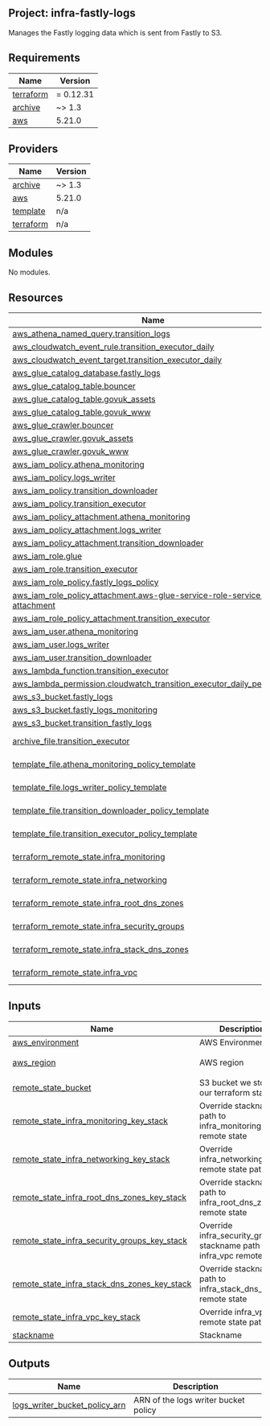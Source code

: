 ## Project: infra-fastly-logs

Manages the Fastly logging data which is sent from Fastly to S3.

## Requirements

| Name | Version |
|------|---------|
| <a name="requirement_terraform"></a> [terraform](#requirement\_terraform) | = 0.12.31 |
| <a name="requirement_archive"></a> [archive](#requirement\_archive) | ~> 1.3 |
| <a name="requirement_aws"></a> [aws](#requirement\_aws) | 5.21.0 |

## Providers

| Name | Version |
|------|---------|
| <a name="provider_archive"></a> [archive](#provider\_archive) | ~> 1.3 |
| <a name="provider_aws"></a> [aws](#provider\_aws) | 5.21.0 |
| <a name="provider_template"></a> [template](#provider\_template) | n/a |
| <a name="provider_terraform"></a> [terraform](#provider\_terraform) | n/a |

## Modules

No modules.

## Resources

| Name | Type |
|------|------|
| [aws_athena_named_query.transition_logs](https://registry.terraform.io/providers/hashicorp/aws/5.21.0/docs/resources/athena_named_query) | resource |
| [aws_cloudwatch_event_rule.transition_executor_daily](https://registry.terraform.io/providers/hashicorp/aws/5.21.0/docs/resources/cloudwatch_event_rule) | resource |
| [aws_cloudwatch_event_target.transition_executor_daily](https://registry.terraform.io/providers/hashicorp/aws/5.21.0/docs/resources/cloudwatch_event_target) | resource |
| [aws_glue_catalog_database.fastly_logs](https://registry.terraform.io/providers/hashicorp/aws/5.21.0/docs/resources/glue_catalog_database) | resource |
| [aws_glue_catalog_table.bouncer](https://registry.terraform.io/providers/hashicorp/aws/5.21.0/docs/resources/glue_catalog_table) | resource |
| [aws_glue_catalog_table.govuk_assets](https://registry.terraform.io/providers/hashicorp/aws/5.21.0/docs/resources/glue_catalog_table) | resource |
| [aws_glue_catalog_table.govuk_www](https://registry.terraform.io/providers/hashicorp/aws/5.21.0/docs/resources/glue_catalog_table) | resource |
| [aws_glue_crawler.bouncer](https://registry.terraform.io/providers/hashicorp/aws/5.21.0/docs/resources/glue_crawler) | resource |
| [aws_glue_crawler.govuk_assets](https://registry.terraform.io/providers/hashicorp/aws/5.21.0/docs/resources/glue_crawler) | resource |
| [aws_glue_crawler.govuk_www](https://registry.terraform.io/providers/hashicorp/aws/5.21.0/docs/resources/glue_crawler) | resource |
| [aws_iam_policy.athena_monitoring](https://registry.terraform.io/providers/hashicorp/aws/5.21.0/docs/resources/iam_policy) | resource |
| [aws_iam_policy.logs_writer](https://registry.terraform.io/providers/hashicorp/aws/5.21.0/docs/resources/iam_policy) | resource |
| [aws_iam_policy.transition_downloader](https://registry.terraform.io/providers/hashicorp/aws/5.21.0/docs/resources/iam_policy) | resource |
| [aws_iam_policy.transition_executor](https://registry.terraform.io/providers/hashicorp/aws/5.21.0/docs/resources/iam_policy) | resource |
| [aws_iam_policy_attachment.athena_monitoring](https://registry.terraform.io/providers/hashicorp/aws/5.21.0/docs/resources/iam_policy_attachment) | resource |
| [aws_iam_policy_attachment.logs_writer](https://registry.terraform.io/providers/hashicorp/aws/5.21.0/docs/resources/iam_policy_attachment) | resource |
| [aws_iam_policy_attachment.transition_downloader](https://registry.terraform.io/providers/hashicorp/aws/5.21.0/docs/resources/iam_policy_attachment) | resource |
| [aws_iam_role.glue](https://registry.terraform.io/providers/hashicorp/aws/5.21.0/docs/resources/iam_role) | resource |
| [aws_iam_role.transition_executor](https://registry.terraform.io/providers/hashicorp/aws/5.21.0/docs/resources/iam_role) | resource |
| [aws_iam_role_policy.fastly_logs_policy](https://registry.terraform.io/providers/hashicorp/aws/5.21.0/docs/resources/iam_role_policy) | resource |
| [aws_iam_role_policy_attachment.aws-glue-service-role-service-attachment](https://registry.terraform.io/providers/hashicorp/aws/5.21.0/docs/resources/iam_role_policy_attachment) | resource |
| [aws_iam_role_policy_attachment.transition_executor](https://registry.terraform.io/providers/hashicorp/aws/5.21.0/docs/resources/iam_role_policy_attachment) | resource |
| [aws_iam_user.athena_monitoring](https://registry.terraform.io/providers/hashicorp/aws/5.21.0/docs/resources/iam_user) | resource |
| [aws_iam_user.logs_writer](https://registry.terraform.io/providers/hashicorp/aws/5.21.0/docs/resources/iam_user) | resource |
| [aws_iam_user.transition_downloader](https://registry.terraform.io/providers/hashicorp/aws/5.21.0/docs/resources/iam_user) | resource |
| [aws_lambda_function.transition_executor](https://registry.terraform.io/providers/hashicorp/aws/5.21.0/docs/resources/lambda_function) | resource |
| [aws_lambda_permission.cloudwatch_transition_executor_daily_permission](https://registry.terraform.io/providers/hashicorp/aws/5.21.0/docs/resources/lambda_permission) | resource |
| [aws_s3_bucket.fastly_logs](https://registry.terraform.io/providers/hashicorp/aws/5.21.0/docs/resources/s3_bucket) | resource |
| [aws_s3_bucket.fastly_logs_monitoring](https://registry.terraform.io/providers/hashicorp/aws/5.21.0/docs/resources/s3_bucket) | resource |
| [aws_s3_bucket.transition_fastly_logs](https://registry.terraform.io/providers/hashicorp/aws/5.21.0/docs/resources/s3_bucket) | resource |
| [archive_file.transition_executor](https://registry.terraform.io/providers/hashicorp/archive/latest/docs/data-sources/file) | data source |
| [template_file.athena_monitoring_policy_template](https://registry.terraform.io/providers/hashicorp/template/latest/docs/data-sources/file) | data source |
| [template_file.logs_writer_policy_template](https://registry.terraform.io/providers/hashicorp/template/latest/docs/data-sources/file) | data source |
| [template_file.transition_downloader_policy_template](https://registry.terraform.io/providers/hashicorp/template/latest/docs/data-sources/file) | data source |
| [template_file.transition_executor_policy_template](https://registry.terraform.io/providers/hashicorp/template/latest/docs/data-sources/file) | data source |
| [terraform_remote_state.infra_monitoring](https://registry.terraform.io/providers/hashicorp/terraform/latest/docs/data-sources/remote_state) | data source |
| [terraform_remote_state.infra_networking](https://registry.terraform.io/providers/hashicorp/terraform/latest/docs/data-sources/remote_state) | data source |
| [terraform_remote_state.infra_root_dns_zones](https://registry.terraform.io/providers/hashicorp/terraform/latest/docs/data-sources/remote_state) | data source |
| [terraform_remote_state.infra_security_groups](https://registry.terraform.io/providers/hashicorp/terraform/latest/docs/data-sources/remote_state) | data source |
| [terraform_remote_state.infra_stack_dns_zones](https://registry.terraform.io/providers/hashicorp/terraform/latest/docs/data-sources/remote_state) | data source |
| [terraform_remote_state.infra_vpc](https://registry.terraform.io/providers/hashicorp/terraform/latest/docs/data-sources/remote_state) | data source |

## Inputs

| Name | Description | Type | Default | Required |
|------|-------------|------|---------|:--------:|
| <a name="input_aws_environment"></a> [aws\_environment](#input\_aws\_environment) | AWS Environment | `string` | n/a | yes |
| <a name="input_aws_region"></a> [aws\_region](#input\_aws\_region) | AWS region | `string` | `"eu-west-1"` | no |
| <a name="input_remote_state_bucket"></a> [remote\_state\_bucket](#input\_remote\_state\_bucket) | S3 bucket we store our terraform state in | `string` | n/a | yes |
| <a name="input_remote_state_infra_monitoring_key_stack"></a> [remote\_state\_infra\_monitoring\_key\_stack](#input\_remote\_state\_infra\_monitoring\_key\_stack) | Override stackname path to infra\_monitoring remote state | `string` | `""` | no |
| <a name="input_remote_state_infra_networking_key_stack"></a> [remote\_state\_infra\_networking\_key\_stack](#input\_remote\_state\_infra\_networking\_key\_stack) | Override infra\_networking remote state path | `string` | `""` | no |
| <a name="input_remote_state_infra_root_dns_zones_key_stack"></a> [remote\_state\_infra\_root\_dns\_zones\_key\_stack](#input\_remote\_state\_infra\_root\_dns\_zones\_key\_stack) | Override stackname path to infra\_root\_dns\_zones remote state | `string` | `""` | no |
| <a name="input_remote_state_infra_security_groups_key_stack"></a> [remote\_state\_infra\_security\_groups\_key\_stack](#input\_remote\_state\_infra\_security\_groups\_key\_stack) | Override infra\_security\_groups stackname path to infra\_vpc remote state | `string` | `""` | no |
| <a name="input_remote_state_infra_stack_dns_zones_key_stack"></a> [remote\_state\_infra\_stack\_dns\_zones\_key\_stack](#input\_remote\_state\_infra\_stack\_dns\_zones\_key\_stack) | Override stackname path to infra\_stack\_dns\_zones remote state | `string` | `""` | no |
| <a name="input_remote_state_infra_vpc_key_stack"></a> [remote\_state\_infra\_vpc\_key\_stack](#input\_remote\_state\_infra\_vpc\_key\_stack) | Override infra\_vpc remote state path | `string` | `""` | no |
| <a name="input_stackname"></a> [stackname](#input\_stackname) | Stackname | `string` | n/a | yes |

## Outputs

| Name | Description |
|------|-------------|
| <a name="output_logs_writer_bucket_policy_arn"></a> [logs\_writer\_bucket\_policy\_arn](#output\_logs\_writer\_bucket\_policy\_arn) | ARN of the logs writer bucket policy |
